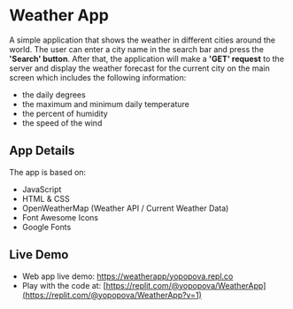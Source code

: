 # Weather App

A simple application that shows the weather in different cities around the world. The user can enter a city name in the search bar and press the **'Search' button**. After that, the application will make a **'GET' request** to the server and display the weather forecast for the current city on the main screen which includes the following information:

- the daily degrees
- the maximum and minimum daily temperature
- the percent of humidity
- the speed of the wind

## App Details

The app is based on:

- JavaScript
- HTML & CSS
- OpenWeatherMap (Weather API / Current Weather Data)
- Font Awesome Icons
- Google Fonts

## Live Demo

- Web app live demo: [https://weatherapp/yopopova.repl.co](https://weatherapp--yopopova.repl.co)
- Play with the code at: [https://replit.com/@yopopova/WeatherApp](https://replit.com/@yopopova/WeatherApp?v=1)